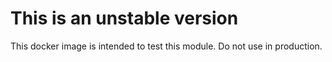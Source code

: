 This is an unstable version
===========================

This docker image is intended to test this module. 
Do not use in production.